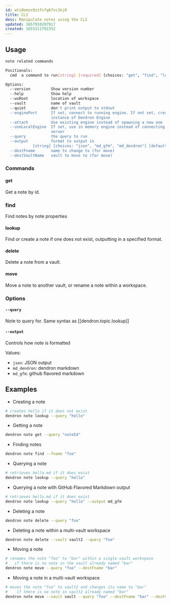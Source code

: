 ```yaml
---
id: wti0omzx9zzfsfg67vc1kj0
title: CLI
desc: Manipulate notes using the CLI
updated: 1657910207917
created: 1655311792352
---
```


## Usage
```sh
note related commands

Positionals:
  cmd  a command to run[string] [required] [choices: "get", "find", "lookup", "delete", "move"]

Options:
  --version         Show version number                                [boolean]
  --help            Show help                                          [boolean]
  --wsRoot          location of workspace
  --vault           name of vault
  --quiet           don't print output to stdout
  --enginePort      If set, connect to running engine. If not set, create new
                    instance of Dendron Engine
  --attach          Use existing engine instead of spawning a new one
  --useLocalEngine  If set, use in memory engine instead of connecting to a
                    server                                             [boolean]
  --query           the query to run                                    [string]
  --output          format to output in
            [string] [choices: "json", "md_gfm", "md_dendron"] [default: "json"]
  --destFname       name to change to (for move)                        [string]
  --destVaultName   vault to move to (for move)                         [string]
```

### Commands

#### get

Get a note by id.

### find

Find notes by note properties

#### lookup

Find or create a note if one does not exist, outputting in a specified format.

#### delete

Delete a note from a vault.

#### move

Move a note to another vault, or rename a note within a workspace.


### Options
#### `--query`
Note to query for. Same syntax as [[dendron.topic.lookup]]

#### `--output`
Controls how note is formatted

Values:
- `json`: JSON output
- `md_dendron`: dendron markdown
- `md_gfm`: github flavored markdown 


## Examples
- Creating a note

```sh
# creates hello if it does not exist
dendron note lookup --query "hello" 
```

- Getting a note
```sh
dendron note get --query "noteId"
```

- Finding notes
```sh
dendron note find --fname "foo"
```

- Querying a note

```sh
# retrieves hello.md if it does exist
dendron note lookup --query "hello" 
```

- Querying a note with GitHub Flavored Markdown output

```sh
# retrieves hello.md if it does exist
dendron note lookup --query "hello" --output md_gfm
```

- Deleting a note
```sh
dendron note delete --query "foo" 
```

- Deleting a note within a multi-vault workspace
```sh
dendron note delete --vault vault2 --query "foo" 
```

- Moving a note
```sh
# renames the note "foo" to "bar" within a single-vault workspace
#   if there is no note in the vault already named "bar"
dendron note move --query "foo" --destFname "bar"
```

- Moving a note in a multi-vault workspace
```sh
# moves the note "foo" to vault2 and changes its name to "bar"
#    if there is no note in vault2 already named "bar"
dendron note move --vault vault --query "foo" --destFname "bar" --destVaultName vault2
```
